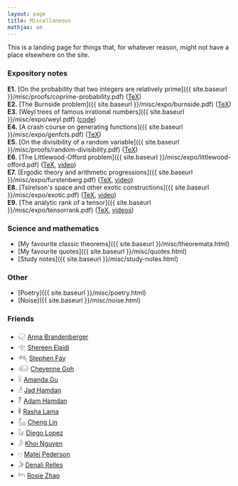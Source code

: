 ```yaml
---
layout: page
title: Miscellaneous
mathjax: on
---
```


This is a landing page for things that, for whatever reason, might not have a place elsewhere on the site.

### Expository notes

__E1.__ [On the probability that two integers are relatively prime]({{ site.baseurl }}/misc/proofs/coprime-probability.pdf) ([TeX](https://raw.githubusercontent.com/marcelgoh/marcelgoh.github.io/master/misc/proofs/coprime-probability.tex))  
__E2.__ [The Burnside problem]({{ site.baseurl }}/misc/expo/burnside.pdf) ([TeX](https://raw.githubusercontent.com/marcelgoh/marcelgoh.github.io/master/misc/expo/burnside.tex))  
__E3.__ [Weyl trees of famous irrational numbers]({{ site.baseurl }}/misc/expo/weyl.pdf) ([code](https://github.com/marcelgoh/organic-trees/tree/master/weyl))  
__E4.__ [A crash course on generating functions]({{ site.baseurl }}/misc/expo/genfcts.pdf) ([TeX](https://raw.githubusercontent.com/marcelgoh/marcelgoh.github.io/master/misc/expo/genfcts.tex))  
__E5.__ [On the divisibility of a random variable]({{ site.baseurl }}/misc/proofs/random-divisibility.pdf) ([TeX](https://raw.githubusercontent.com/marcelgoh/marcelgoh.github.io/master/misc/proofs/random-divisibility.tex))  
__E6.__ [The Littlewood-Offord problem]({{ site.baseurl }}/misc/expo/littlewood-offord.pdf) ([TeX](https://raw.githubusercontent.com/marcelgoh/marcelgoh.github.io/master/misc/expo/littlewood-offord.tex), [video](https://youtu.be/ntMfj9G3MQg))  
__E7.__ [Ergodic theory and arithmetic progressions]({{ site.baseurl }}/misc/expo/furstenberg.pdf) ([TeX](https://raw.githubusercontent.com/marcelgoh/marcelgoh.github.io/master/misc/expo/furstenberg.tex), [video](https://youtu.be/Qr59etv0Tsw))  
__E8.__ [Tsirelson's space and other exotic constructions]({{ site.baseurl }}/misc/expo/exotic.pdf) ([TeX](https://raw.githubusercontent.com/marcelgoh/marcelgoh.github.io/master/misc/expo/exotic.tex), [video](https://youtu.be/YMe_Z9YJm9Y))  
__E9.__ [The analytic rank of a tensor]({{ site.baseurl }}/misc/expo/tensorrank.pdf) ([TeX](https://raw.githubusercontent.com/marcelgoh/marcelgoh.github.io/master/misc/expo/tensorrank.tex), [videos](https://youtube.com/playlist?list=PLnTUn2PYmGJSbZK2nDSbRqLdyvIu9Axm7))  


### Science and mathematics

+ [My favourite classic theorems]({{ site.baseurl }}/misc/theoremata.html)
+ [My favourite quotes]({{ site.baseurl }}/misc/quotes.html)
+ [Study notes]({{ site.baseurl }}/misc/study-notes.html)


### Other

+ [Poetry]({{ site.baseurl }}/misc/poetry.html)
+ [Noise]({{ site.baseurl }}/misc/noise.html)

### Friends

+ &#78553; [Anna Brandenberger](https://abrandenberger.github.io/)
+ &#77952; [Shereen Elaidi](https://shereenelaidi.github.io/)
+ &#78216; [Stephen Fay](https://stephenfay.xyz)
+ &#78064; [Cheyenne Goh](https://cheyennegoh.github.io/)
+ &#78704; [Amanda Gu](https://amandagu.github.io/)
+ &#77874; [Jad Hamdan](https://jadhamdan.github.io/)
+ &#78818; [Adam Hamdan](http://adamhamdan.ca/)
+ &#78764; [Rasha Lama](https://rashalama.com)
+ &#78069; [Cheng Lin](https://cheng-lin.me)
+ &#78048; [Diego Lopez](https://diegolopez.me)
+ &#77844; [Khoi Nguyen](https://dkhoi148.repl.co)
+ &#78328; [Matej Pederson](https://xjetam.github.io)
+ &#77839; [Denali Relles](https://denali-relles.github.io)
+ &#78264; [Rosie Zhao](https://rosieyzh.github.io/)

